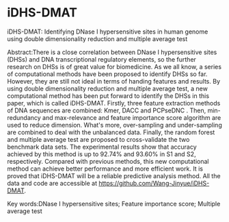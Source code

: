 # iDHS-DMAT
iDHS-DMAT: Identifying DNase I hypersensitive sites in human genome using double dimensionality reduction and multiple average test

Abstract:There is a close correlation between DNase I hypersensitive sites (DHSs) and DNA transcriptional regulatory elements, so the further research on DHSs is of great value for biomedicine. As we all know, a series of computational methods have been proposed to identify DHSs so far. However, they are still not ideal in terms of handing features and results. By using double dimensionality reduction and multiple average test, a new computational method has been put forward to identify the DHSs in this paper, which is called iDHS-DMAT. Firstly, three feature extraction methods of DNA sequences are combined: Kmer, DACC and PCPseDNC . Then, min-redundancy and max-relevance and feature importance score algorithm are used to reduce dimension. What's more, over-sampling and under-sampling are combined to deal with the unbalanced data. Finally, the random forest and multiple average test are proposed to cross-validate the two benchmark data sets. The experimental results show that accuracy achieved by this method is up to 92.74% and 93.60% in S1 and S2, respectively. Compared with previous methods, this new computational method can achieve better performance and more efficient work. It is proved that iDHS-DMAT will be a reliable predictive analysis method. All the data and code are accessible at https://github.com/Wang-Jinyue/iDHS-DMAT.

Key words:DNase I hypersensitive sites; Feature importance score; Multiple average test
